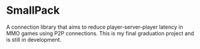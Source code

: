 # SmallPack

A connection library that aims to reduce player-server-player latency in MMO games using P2P connections.
This is my final graduation project and is still in development.
